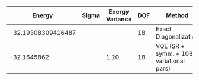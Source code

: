 | Energy         | Sigma | Energy Variance | DOF | Method                                          | Data Repository |
|----------------|-------|-----------------|-----|-------------------------------------------------|-----------------|
| -32.19308309416487 |   |                 | 18  | Exact Diagonalization                           |                 |
| -32.1645862    |       | 1.20            | 18  | VQE (SR + symm. + 108 variational pars)         |                 |
